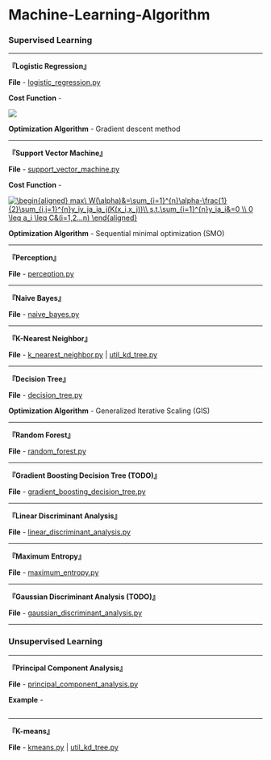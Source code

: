 # Machine-Learning-Algorithm

### Supervised Learning

---

**『Logistic Regression』**

**File** - [logistic_regression.py](https://github.com/KangCai/Machine-Learning-Algorithm/blob/master/logistic_regression.py)

**Cost Function** -
 
 <img src="https://latex.codecogs.com/gif.latex?H(p,q)=-\sum_{i}^{&space;}[y^{(i)}\&space;log\&space;h_\theta(x^{(i)})&plus;(1-y^{(i)})\&space;log(1-h_\theta(x^{(i)})))]&space;" />

**Optimization Algorithm** - Gradient descent method

---

**『Support Vector Machine』**

**File** - [support_vector_machine.py](https://github.com/KangCai/Machine-Learning-Algorithm/blob/master/support_vector_machine.py)

**Cost Function** -

<a href="https://www.codecogs.com/eqnedit.php?latex=\begin{aligned}&space;max\&space;W(\alpha)&=\sum_{i=1}^{n}\alpha-\frac{1}{2}\sum_{i,j=1}^{n}y_iy_ja_ia_j(K(x_i,x_j))\\&space;s.t.\sum_{i=1}^{n}y_ia_i&=0&space;\\&space;0&space;\leq&space;a_i&space;\leq&space;C&(i=1,2...n)&space;\end{aligned}" target="_blank"><img src="https://latex.codecogs.com/gif.latex?\begin{aligned}&space;max\&space;W(\alpha)&=\sum_{i=1}^{n}\alpha-\frac{1}{2}\sum_{i,j=1}^{n}y_iy_ja_ia_j(K(x_i,x_j))\\&space;s.t.\sum_{i=1}^{n}y_ia_i&=0&space;\\&space;0&space;\leq&space;a_i&space;\leq&space;C&(i=1,2...n)&space;\end{aligned}" title="\begin{aligned} max\ W(\alpha)&=\sum_{i=1}^{n}\alpha-\frac{1}{2}\sum_{i,j=1}^{n}y_iy_ja_ia_j(K(x_i,x_j))\\ s.t.\sum_{i=1}^{n}y_ia_i&=0 \\ 0 \leq a_i \leq C&(i=1,2...n) \end{aligned}" /></a>

**Optimization Algorithm** - Sequential minimal optimization (SMO)

---

**『Perception』**

**File** - [perception.py](https://github.com/KangCai/Machine-Learning-Algorithm/blob/master/perception.py)

---

**『Naive Bayes』**

**File** - [naive_bayes.py](https://github.com/KangCai/Machine-Learning-Algorithm/blob/master/naive_bayes.py)

---

**『K-Nearest Neighbor』**

**File** - [k_nearest_neighbor.py](https://github.com/KangCai/Machine-Learning-Algorithm/blob/master/k_nearest_neighbor.py) | [util_kd_tree.py](https://github.com/KangCai/Machine-Learning-Algorithm/blob/master/util_kd_tree.py)

---

**『Decision Tree』**

**File** - [decision_tree.py](https://github.com/KangCai/Machine-Learning-Algorithm/blob/master/decision_tree.py)

**Optimization Algorithm** - Generalized Iterative Scaling (GIS)

---

**『Random Forest』**

**File** - [random_forest.py](https://github.com/KangCai/Machine-Learning-Algorithm/blob/master/random_forest.py)

---

**『Gradient Boosting Decision Tree (TODO)』**

**File** - [gradient_boosting_decision_tree.py](https://github.com/KangCai/Machine-Learning-Algorithm/blob/master/gradient_boosting_decision_tree.py)

---

**『Linear Discriminant Analysis』**

**File** - [linear_discriminant_analysis.py](https://github.com/KangCai/Machine-Learning-Algorithm/blob/master/linear_discriminant_analysis.py)

---

**『Maximum Entropy』**

**File** - [maximum_entropy.py](https://github.com/KangCai/Machine-Learning-Algorithm/blob/master/maximum_entropy.py)

---

**『Gaussian Discriminant Analysis (TODO)』**

**File** - [gaussian_discriminant_analysis.py](https://github.com/KangCai/Machine-Learning-Algorithm/blob/master/gaussian_discriminant_analysis.py)

---

### Unsupervised Learning

---

**『Principal Component Analysis』**

**File** - [principal_component_analysis.py](https://github.com/KangCai/Machine-Learning-Algorithm/blob/master/principal_component_analysis.py)

**Example** -

<img src="https://raw.githubusercontent.com/KangCai/Machine-Learning-Algorithm/blob/master/result/pca_example.png" width=0.5/>

---

**『K-means』**

**File** - [kmeans.py](https://github.com/KangCai/Machine-Learning-Algorithm/blob/master/kmeans.py) | [util_kd_tree.py](https://github.com/KangCai/Machine-Learning-Algorithm/blob/master/util_kd_tree.py)